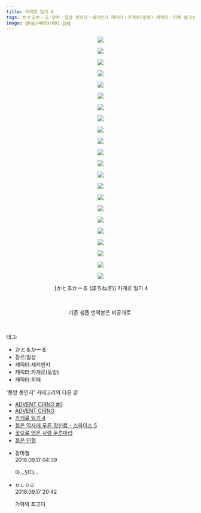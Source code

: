 ```yaml
---
title: 카게로 일기 4
tags: かとるかーる 장르：일상 캐릭터：세키반키 캐릭터：카게로(동방) 캐릭터：히메 ぽろねぎ 동방_동인지
image: ghap/4699/001.jpg
---
```

<div class="article">
<p style="text-align: center; clear: none; float: none;"><img src="{{ site.nasurl }}/ghap/4699/001.jpg"/></p>
<p style="text-align: center; clear: none; float: none;"><img src="{{ site.nasurl }}/ghap/4699/002.jpg"/></p>
<p style="text-align: center; clear: none; float: none;"><img src="{{ site.nasurl }}/ghap/4699/003.jpg"/></p>
<p style="text-align: center; clear: none; float: none;"><img src="{{ site.nasurl }}/ghap/4699/004.jpg"/></p>
<p style="text-align: center; clear: none; float: none;"><img src="{{ site.nasurl }}/ghap/4699/005.jpg"/></p>
<p style="text-align: center; clear: none; float: none;"><img src="{{ site.nasurl }}/ghap/4699/006.jpg"/></p>
<p style="text-align: center; clear: none; float: none;"><img src="{{ site.nasurl }}/ghap/4699/007.jpg"/></p>
<p style="text-align: center; clear: none; float: none;"><img src="{{ site.nasurl }}/ghap/4699/008.jpg"/></p>
<p style="text-align: center; clear: none; float: none;"><img src="{{ site.nasurl }}/ghap/4699/009.jpg"/></p>
<p style="text-align: center; clear: none; float: none;"><img src="{{ site.nasurl }}/ghap/4699/010.jpg"/></p>
<p style="text-align: center; clear: none; float: none;"><img src="{{ site.nasurl }}/ghap/4699/011.jpg"/></p>
<p style="text-align: center; clear: none; float: none;"><img src="{{ site.nasurl }}/ghap/4699/012.jpg"/></p>
<p style="text-align: center; clear: none; float: none;"><img src="{{ site.nasurl }}/ghap/4699/013.jpg"/></p>
<p style="text-align: center; clear: none; float: none;"><img src="{{ site.nasurl }}/ghap/4699/014.jpg"/></p>
<p style="text-align: center; clear: none; float: none;"><img src="{{ site.nasurl }}/ghap/4699/015.jpg"/></p>
<p style="text-align: center; clear: none; float: none;"><img src="{{ site.nasurl }}/ghap/4699/016.jpg"/></p>
<p style="text-align: center; clear: none; float: none;"><img src="{{ site.nasurl }}/ghap/4699/017.jpg"/></p>
<p style="text-align: center; clear: none; float: none;"><img src="{{ site.nasurl }}/ghap/4699/018.jpg"/></p>
<p style="text-align: center; clear: none; float: none;"><img src="{{ site.nasurl }}/ghap/4699/019.jpg"/></p>
<p style="text-align: center; clear: none; float: none;"><img src="{{ site.nasurl }}/ghap/4699/020.jpg"/></p>
<p style="text-align: center; clear: none; float: none;"><img src="{{ site.nasurl }}/ghap/4699/021.jpg"/></p>
<p style="text-align: center; clear: none; float: none;"><img src="{{ site.nasurl }}/ghap/4699/022.jpg"/></p>
<p style="text-align: center; clear: none; float: none;"> [かとるかーる (ぽろねぎ)] 카게로 일기 4</p>
<p style="text-align: center; clear: none; float: none;"><br/></p>
<p style="text-align: center; clear: none; float: none;">기존 샘플 번역본은 비공개로.</p>
<p><br/></p>
</div><div class="tagTrail">
<p>태그: </p>
<ul>
<li>かとるかーる</li>
<li>장르:일상</li>
<li>캐릭터:세키반키</li>
<li>캐릭터:카게로(동방)</li>
<li>캐릭터:히메</li>
</ul>
</div><div class="another">
<p>'동방 동인지' 카테고리의 다른 글</p>
<ul>
<li><a href="/2018-09-25-ghap_4715">ADVENT CIRNO #0</a></li>
<li><a href="/2018-09-25-ghap_4714">ADVENT CIRNO</a></li>
<li><a href="/2018-09-16-ghap_4699">카게로 일기 4</a></li>
<li><a href="/2018-09-13-ghap_4697">붉은 역사에 푸른 향신료 - 스파이스 5</a></li>
<li><a href="/2018-09-10-ghap_4691">꽃으로 엮은 사랑 두루마리</a></li>
<li><a href="/2018-09-05-ghap_4686">붉은 인형</a></li>
</ul>
</div><div class="cb_module cb_fluid">
<div class="cb_wrt cb_profile">
<div class="comment">
<ul>
<li class="cb_thumb_off" id="comment15334184">
<div class="cb_comment_area">
<div class="cb_info_area">
<div class="cb_section">
<span class="cb_nick_name">장마철</span>
</div>
<div class="cb_section">
<span class="cb_date">2018.09.17 04:39 </span>
</div>
</div>
<div class="cb_dsc_comment">
<p class="cb_dsc">
											아...된다...
										</p>
</div>
</div></li>
<li class="cb_thumb_off" id="comment15334712">
<div class="cb_comment_area">
<div class="cb_info_area">
<div class="cb_section">
<span class="cb_nick_name">ㅁㄴㅇㄹ</span>
</div>
<div class="cb_section">
<span class="cb_date">2018.09.17 20:42 </span>
</div>
</div>
<div class="cb_dsc_comment">
<p class="cb_dsc">
											갸아악 최고다
										</p>
</div>
</div></li>
</ul>
</div>
</div><!-- commentList close -->
</div>